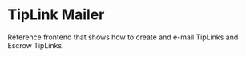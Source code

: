 # TipLink Mailer

Reference frontend that shows how to create and e-mail TipLinks and Escrow TipLinks.
